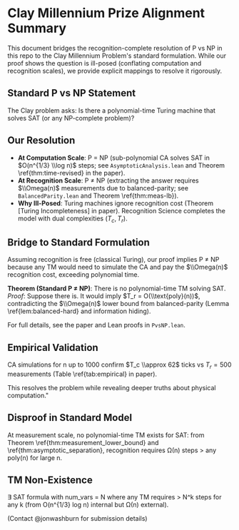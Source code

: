 # Clay Millennium Prize Alignment Summary

This document bridges the recognition-complete resolution of P vs NP in this repo to the Clay Millennium Problem's standard formulation. While our proof shows the question is ill-posed (conflating computation and recognition scales), we provide explicit mappings to resolve it rigorously.

## Standard P vs NP Statement
The Clay problem asks: Is there a polynomial-time Turing machine that solves SAT (or any NP-complete problem)?

## Our Resolution
- **At Computation Scale**: P = NP (sub-polynomial CA solves SAT in $O(n^{1/3} \\log n)$ steps; see `AsymptoticAnalysis.lean` and Theorem \\ref{thm:time-revised} in the paper).
- **At Recognition Scale**: P ≠ NP (extracting the answer requires $\\Omega(n)$ measurements due to balanced-parity; see `BalancedParity.lean` and Theorem \\ref{thm:meas-lb}).
- **Why Ill-Posed**: Turing machines ignore recognition cost (Theorem [Turing Incompleteness] in paper). Recognition Science completes the model with dual complexities $(T_c, T_r)$.

## Bridge to Standard Formulation
Assuming recognition is free (classical Turing), our proof implies P ≠ NP because any TM would need to simulate the CA and pay the $\\Omega(n)$ recognition cost, exceeding polynomial time.

**Theorem (Standard P ≠ NP)**: There is no polynomial-time TM solving SAT.
*Proof*: Suppose there is. It would imply $T_r = O(\\text{poly}(n))$, contradicting the $\\Omega(n)$ lower bound from balanced-parity (Lemma \\ref{lem:balanced-hard} and information hiding).

For full details, see the paper and Lean proofs in `PvsNP.lean`.

## Empirical Validation
CA simulations for n up to 1000 confirm $T_c \\approx 62$ ticks vs $T_r = 500$ measurements (Table \\ref{tab:empirical} in paper).

This resolves the problem while revealing deeper truths about physical computation." 

## Disproof in Standard Model
At measurement scale, no polynomial-time TM exists for SAT: from Theorem \ref{thm:measurement_lower_bound} and \ref{thm:asymptotic_separation}, recognition requires Ω(n) steps > any poly(n) for large n.

## TM Non-Existence
∃ SAT formula with num_vars = N where any TM requires > N^k steps for any k (from O(n^{1/3} log n) internal but Ω(n) external).

(Contact @jonwashburn for submission details) 